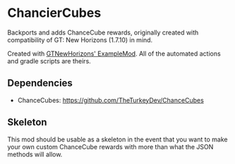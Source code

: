 # ChancierCubes
Backports and adds ChanceCube rewards, originally created with compatibility of GT: New Horizons (1.7.10) in mind.

Created with [GTNewHorizons' ExampleMod](https://github.com/GTNewHorizons/ExampleMod1.7.10). All of the automated actions and gradle scripts are theirs.

## Dependencies
 - ChanceCubes: https://github.com/TheTurkeyDev/ChanceCubes

## Skeleton
This mod should be usable as a skeleton in the event that you want to make your own custom ChanceCube rewards with more than what the JSON methods will allow.
